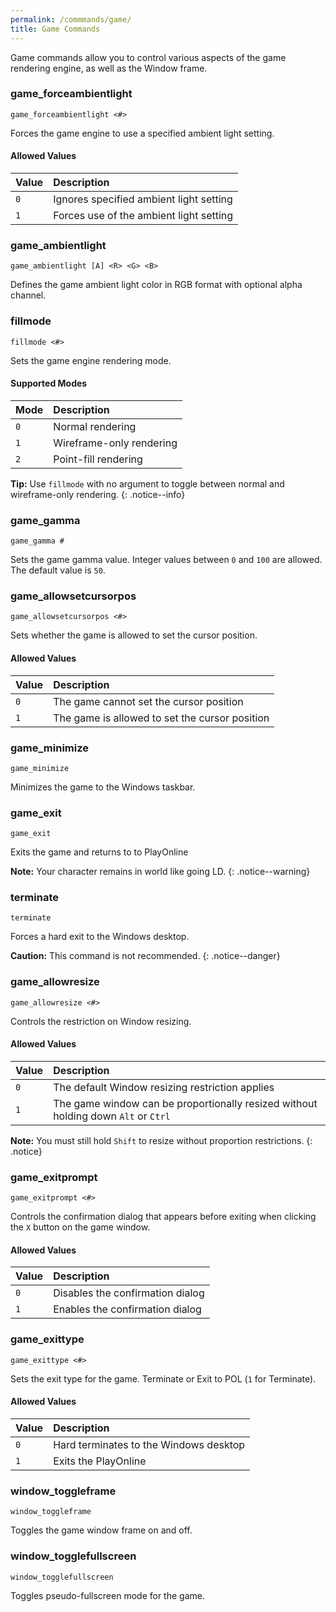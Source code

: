 ```yaml
---
permalink: /commmands/game/
title: Game Commands
---
```


Game commands allow you to control various aspects of the game rendering engine, as well as the Window frame.

### game_forceambientlight
```
game_forceambientlight <#>
```
Forces the game engine to use a specified ambient light setting.

#### Allowed Values

| Value | Description |
|:---|:---|
| `0` | Ignores specified ambient light setting |
| `1` | Forces use of the ambient light setting |

### game_ambientlight
```
game_ambientlight [A] <R> <G> <B>
```
Defines the game ambient light color in RGB format with optional alpha channel.

### fillmode
```
fillmode <#>
```
Sets the game engine rendering mode.

#### Supported Modes

| Mode | Description |
|:---|:---|
| `0` | Normal rendering |
| `1` | Wireframe-only rendering |
| `2` | Point-fill rendering |

**Tip:** Use `fillmode` with no argument to toggle between normal and wireframe-only rendering.
{: .notice--info}

### game_gamma
```
game_gamma #
```
Sets the game gamma value.
Integer values between `0` and `100` are allowed. The default value is `50`.

### game_allowsetcursorpos
```
game_allowsetcursorpos <#>
```
Sets whether the game is allowed to set the cursor position.

#### Allowed Values

| Value | Description |
|:---|:---|
| `0` | The game cannot set the cursor position |
| `1` | The game is allowed to set the cursor position |

### game_minimize
```
game_minimize
```
Minimizes the game to the Windows taskbar.

### game_exit
```
game_exit
```
Exits the game and returns to to PlayOnline

**Note:** Your character remains in world like going LD.
{: .notice--warning}

### terminate
```
terminate
```
Forces a hard exit to the Windows desktop.

**Caution:** This command is not recommended.
{: .notice--danger}

### game_allowresize
```
game_allowresize <#>
```
Controls the restriction on Window resizing.

#### Allowed Values

| Value | Description |
|:---|:---|
| `0` | The default Window resizing restriction applies |
| `1` | The game window can be proportionally resized without holding down `Alt` or `Ctrl` |

**Note:** You must still hold `Shift` to resize without proportion restrictions.
{: .notice}

### game_exitprompt
```
game_exitprompt <#>
```
Controls the confirmation dialog that appears before exiting when clicking the `X` button on the game window.

#### Allowed Values

| Value | Description |
|:---|:---|
| `0` | Disables the confirmation dialog |
| `1` | Enables the confirmation dialog |

### game_exittype
```
game_exittype <#>
```
Sets the exit type for the game. Terminate or Exit to POL (`1` for Terminate).

#### Allowed Values

| Value | Description |
|:---|:---|
| `0` | Hard terminates to the Windows desktop |
| `1` | Exits the PlayOnline |

### window_toggleframe
```
window_toggleframe
```
Toggles the game window frame on and off.

### window_togglefullscreen
```
window_togglefullscreen
```
Toggles pseudo-fullscreen mode for the game.
